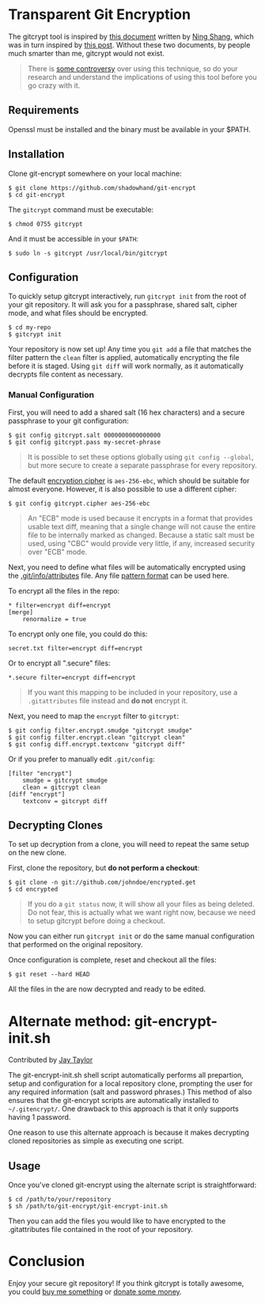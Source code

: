 # Transparent Git Encryption

The gitcrypt tool is inspired by [this document][1] written by [Ning Shang][2],
which was in turn inspired by [this post][3]. Without these two documents,
by people much smarter than me, gitcrypt would not exist.

> There is [some controversy][4] over using this technique, so do your research
and understand the implications of using this tool before you go crazy with it.

## Requirements
Openssl must be installed and the binary must be available in your $PATH.

## Installation

Clone git-encrypt somewhere on your local machine:

    $ git clone https://github.com/shadowhand/git-encrypt
    $ cd git-encrypt

The `gitcrypt` command must be executable:

    $ chmod 0755 gitcrypt

And it must be accessible in your `$PATH`:

    $ sudo ln -s gitcrypt /usr/local/bin/gitcrypt

## Configuration

To quickly setup gitcrypt interactively, run `gitcrypt init` from the root
of your git repository. It will ask you for a passphrase, shared salt,
cipher mode, and what files should be encrypted.

    $ cd my-repo
    $ gitcrypt init

Your repository is now set up! Any time you `git add` a file that matches the
filter pattern the `clean` filter is applied, automatically encrypting the file
before it is staged. Using `git diff` will work normally, as it automatically
decrypts file content as necessary.

### Manual Configuration

First, you will need to add a shared salt (16 hex characters) and a secure
passphrase to your git configuration:

    $ git config gitcrypt.salt 0000000000000000
    $ git config gitcrypt.pass my-secret-phrase

> It is possible to set these options globally using `git config --global`,
but more secure to create a separate passphrase for every repository.

The default [encryption cipher][5] is `aes-256-ebc`, which should be suitable
for almost everyone. However, it is also possible to use a different cipher:

    $ git config gitcrypt.cipher aes-256-ebc

> An "ECB" mode is used because it encrypts in a format that provides usable
text diff, meaning that a single change will not cause the entire file to be
internally marked as changed. Because a static salt must be used, using "CBC"
would provide very little, if any, increased security over "ECB" mode.

Next, you need to define what files will be automatically encrypted using the
[.git/info/attributes][6] file. Any file [pattern format][7] can be used here.

To encrypt all the files in the repo:

    * filter=encrypt diff=encrypt
    [merge]
        renormalize = true

To encrypt only one file, you could do this:

    secret.txt filter=encrypt diff=encrypt

Or to encrypt all ".secure" files:

    *.secure filter=encrypt diff=encrypt

> If you want this mapping to be included in your repository, use a
`.gitattributes` file instead and **do not** encrypt it.

Next, you need to map the `encrypt` filter to `gitcrypt`:

    $ git config filter.encrypt.smudge "gitcrypt smudge"
    $ git config filter.encrypt.clean "gitcrypt clean"
    $ git config diff.encrypt.textconv "gitcrypt diff"

Or if you prefer to manually edit `.git/config`:

    [filter "encrypt"]
        smudge = gitcrypt smudge
        clean = gitcrypt clean
    [diff "encrypt"]
        textconv = gitcrypt diff

## Decrypting Clones

To set up decryption from a clone, you will need to repeat the same setup on
the new clone.

First, clone the repository, but **do not perform a checkout**:

    $ git clone -n git://github.com/johndoe/encrypted.get
    $ cd encrypted

> If you do a `git status` now, it will show all your files as being deleted.
Do not fear, this is actually what we want right now, because we need to setup
gitcrypt before doing a checkout.

Now you can either run `gitcrypt init` or do the same manual configuration that
performed on the original repository.

Once configuration is complete, reset and checkout all the files:

    $ git reset --hard HEAD

All the files in the are now decrypted and ready to be edited.

# Alternate method: git-encrypt-init.sh

Contributed by [Jay Taylor](https://jaytaylor.com "jaytaylor.com")


The git-encrypt-init.sh shell script automatically performs all prepartion,
setup and configuration for a local repository clone, prompting the user for
any required information (salt and password phrases.)  This method of also
ensures that the git-encrypt scripts are automatically installed to
`~/.gitencrypt/`. One drawback to this approach is that it only supports having
1 password.

One reason to use this alternate approach is because it makes decrypting cloned
repositories as simple as executing one script.

## Usage

Once you've cloned git-encrypt using the alternate script is straightforward:

    $ cd /path/to/your/repository
    $ sh /path/to/git-encrypt/git-encrypt-init.sh

Then you can add the files you would like to have encrypted to the
.gitattributes file contained in the root of your repository.


# Conclusion

Enjoy your secure git repository! If you think gitcrypt is totally awesome,
you could [buy me something][wishes] or [donate some money][donate].

[1]: http://syncom.appspot.com/papers/git_encryption.txt "GIT transparent encryption"
[2]: http://syncom.appspot.com/
[3]: http://git.661346.n2.nabble.com/Transparently-encrypt-repository-contents-with-GPG-td2470145.html "Web discussion: Transparently encrypt repository contents with GPG"
[4]: http://article.gmane.org/gmane.comp.version-control.git/113221 "Junio Hamano does not recommend this technique"
[5]: http://en.wikipedia.org/wiki/Cipher
[6]: http://www.kernel.org/pub/software/scm/git/docs/gitattributes.html
[7]: http://www.kernel.org/pub/software/scm/git/docs/gitignore.html#_pattern_format

[wishes]: http://www.amazon.com/gp/registry/wishlist/1474H3P2204L8
[donate]: http://www.pledgie.com/campaigns/14931
